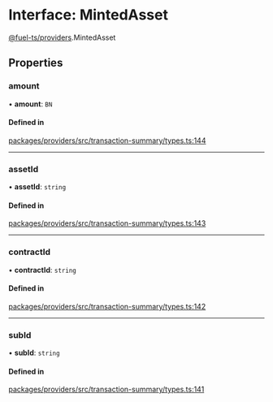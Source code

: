 # Interface: MintedAsset

[@fuel-ts/providers](/api/Providers/index.md).MintedAsset

## Properties

### amount

• **amount**: `BN`

#### Defined in

[packages/providers/src/transaction-summary/types.ts:144](https://github.com/FuelLabs/fuels-ts/blob/d63b2d0f/packages/providers/src/transaction-summary/types.ts#L144)

___

### assetId

• **assetId**: `string`

#### Defined in

[packages/providers/src/transaction-summary/types.ts:143](https://github.com/FuelLabs/fuels-ts/blob/d63b2d0f/packages/providers/src/transaction-summary/types.ts#L143)

___

### contractId

• **contractId**: `string`

#### Defined in

[packages/providers/src/transaction-summary/types.ts:142](https://github.com/FuelLabs/fuels-ts/blob/d63b2d0f/packages/providers/src/transaction-summary/types.ts#L142)

___

### subId

• **subId**: `string`

#### Defined in

[packages/providers/src/transaction-summary/types.ts:141](https://github.com/FuelLabs/fuels-ts/blob/d63b2d0f/packages/providers/src/transaction-summary/types.ts#L141)
